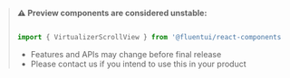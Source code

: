 <!-- Don't allow prettier to collapse code block into single line -->
<!-- prettier-ignore -->
> **⚠️ Preview components are considered unstable:**
>
> ```jsx
>
> import { VirtualizerScrollView } from '@fluentui/react-components/unstable';
>
> ```
>
> - Features and APIs may change before final release
> - Please contact us if you intend to use this in your product
